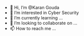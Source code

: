 - 👋 Hi, I’m @Karan Gouda 
- 👀 I’m interested in Cyber Security 
- 🌱 I’m currently learning ...
- 💞️ I’m looking to collaborate on ...
- 📫 How to reach me ...

<!---
Karangoudaj/Karangoudaj is a ✨ special ✨ repository because its `README.md` (this file) appears on your GitHub profile.
You can click the Preview link to take a look at your changes.
--->
